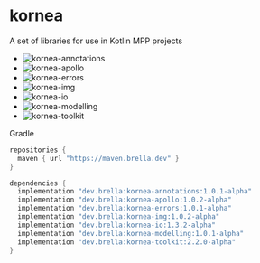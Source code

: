 # kornea
A set of libraries for use in Kotlin MPP projects

- ![kornea-annotations](https://img.shields.io/maven-metadata/v?label=kornea-annotations&metadataUrl=https%3A%2F%2Fmaven.brella.dev%2Fdev%2Fbrella%2Fkornea-annotations%2Fmaven-metadata.xml)
- ![kornea-apollo](https://img.shields.io/maven-metadata/v?label=kornea-apollo&metadataUrl=https%3A%2F%2Fmaven.brella.dev%2Fdev%2Fbrella%2Fkornea-apollo%2Fmaven-metadata.xml)
- ![kornea-errors](https://img.shields.io/maven-metadata/v?label=kornea-errors&metadataUrl=https%3A%2F%2Fmaven.brella.dev%2Fdev%2Fbrella%2Fkornea-errors%2Fmaven-metadata.xml)
- ![kornea-img](https://img.shields.io/maven-metadata/v?label=kornea-img&metadataUrl=https%3A%2F%2Fmaven.brella.dev%2Fdev%2Fbrella%2Fkornea-img%2Fmaven-metadata.xml)
- ![kornea-io](https://img.shields.io/maven-metadata/v?label=kornea-io&metadataUrl=https%3A%2F%2Fmaven.brella.dev%2Fdev%2Fbrella%2Fkornea-io%2Fmaven-metadata.xml)
- ![kornea-modelling](https://img.shields.io/maven-metadata/v?label=kornea-modelling&metadataUrl=https%3A%2F%2Fmaven.brella.dev%2Fdev%2Fbrella%2Fkornea-modelling%2Fmaven-metadata.xml)
- ![kornea-toolkit](https://img.shields.io/maven-metadata/v?label=kornea-toolkit&metadataUrl=https%3A%2F%2Fmaven.brella.dev%2Fdev%2Fbrella%2Fkornea-toolkit%2Fmaven-metadata.xml)

Gradle

```groovy
repositories {
  maven { url "https://maven.brella.dev" }
}

dependencies {
  implementation "dev.brella:kornea-annotations:1.0.1-alpha"
  implementation "dev.brella:kornea-apollo:1.0.2-alpha"
  implementation "dev.brella:kornea-errors:1.0.1-alpha"
  implementation "dev.brella:kornea-img:1.0.2-alpha"
  implementation "dev.brella:kornea-io:1.3.2-alpha"
  implementation "dev.brella:kornea-modelling:1.0.1-alpha"
  implementation "dev.brella:kornea-toolkit:2.2.0-alpha"
}
```
